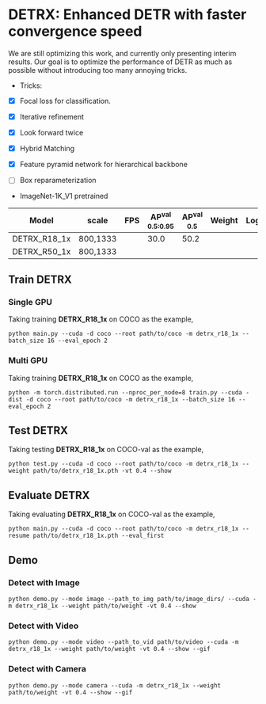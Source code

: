 # DETRX: Enhanced DETR with faster convergence speed
We are still optimizing this work, and currently only presenting interim results. Our goal is to optimize the performance of DETR as much as possible without introducing too many annoying tricks.

- Tricks:

- [x] Focal loss for classification.
- [x] Iterative refinement
- [x] Look forward twice
- [x] Hybrid Matching
- [x] Feature pyramid network for hierarchical backbone
- [ ] Box reparameterization


- ImageNet-1K_V1 pretrained

| Model         |  scale     |  FPS  | AP<sup>val<br>0.5:0.95 | AP<sup>val<br>0.5 | Weight | Logs  |
| ------------- | ---------- | ----- | ---------------------- |  ---------------  | ------ | ----- |
| DETRX_R18_1x  |  800,1333  |       |         30.0           |         50.2      |  |  |
| DETRX_R50_1x  |  800,1333  |       |                        |                   |  |  |


## Train DETRX
### Single GPU
Taking training **DETRX_R18_1x** on COCO as the example,
```Shell
python main.py --cuda -d coco --root path/to/coco -m detrx_r18_1x --batch_size 16 --eval_epoch 2
```

### Multi GPU
Taking training **DETRX_R18_1x** on COCO as the example,
```Shell
python -m torch.distributed.run --nproc_per_node=8 train.py --cuda -dist -d coco --root path/to/coco -m detrx_r18_1x --batch_size 16 --eval_epoch 2 
```

## Test DETRX
Taking testing **DETRX_R18_1x** on COCO-val as the example,
```Shell
python test.py --cuda -d coco --root path/to/coco -m detrx_r18_1x --weight path/to/detrx_r18_1x.pth -vt 0.4 --show 
```

## Evaluate DETRX
Taking evaluating **DETRX_R18_1x** on COCO-val as the example,
```Shell
python main.py --cuda -d coco --root path/to/coco -m detrx_r18_1x --resume path/to/detrx_r18_1x.pth --eval_first
```

## Demo
### Detect with Image
```Shell
python demo.py --mode image --path_to_img path/to/image_dirs/ --cuda -m detrx_r18_1x --weight path/to/weight -vt 0.4 --show
```

### Detect with Video
```Shell
python demo.py --mode video --path_to_vid path/to/video --cuda -m detrx_r18_1x --weight path/to/weight -vt 0.4 --show --gif
```

### Detect with Camera
```Shell
python demo.py --mode camera --cuda -m detrx_r18_1x --weight path/to/weight -vt 0.4 --show --gif
```